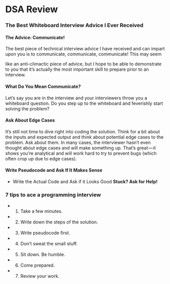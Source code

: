 # DSA Review 

### The Best Whiteboard Interview Advice I Ever Received

#### The Advice: Communicate!

The best piece of technical interview advice I have received and can 
impart upon you is to communicate, communicate, communicate! This may seem 

like an anti-climactic piece of advice, but I hope to be able to 
demonstrate to you that it’s actually the most important skill to prepare 
prior to an interview.

 
#### What Do You Mean Communicate? 
Let’s say you are in the interview and your interviewers throw you a 
whiteboard question. Do you step up to the whiteboard and feverishly start 
solving the problem?

#### Ask About Edge Cases 

It’s still not time to dive right into coding the solution. Think for a 
bit about the inputs and expected output and think about potential edge 
cases to the problem. Ask about them. In many cases, the interviewer 
hasn’t even thought about edge cases and will make something up. That’s 
great — it shows you’re analytical and will work hard to try to prevent 
bugs (which often crop up due to edge cases).



#### Write Pseudocode and Ask If It Makes Sense

* Write the Actual Code and Ask if it Looks Good
**Stuck? Ask for Help!**


### 7 tips to ace a programming interview

* 1) Take a few minutes.
* 2) Write down the steps of the solution.
* 3) Write pseudocode first.
* 4) Don’t sweat the small stuff.
* 5) Sit down. Be humble.
 *  6) Come prepared.
* 7) Review your work.
